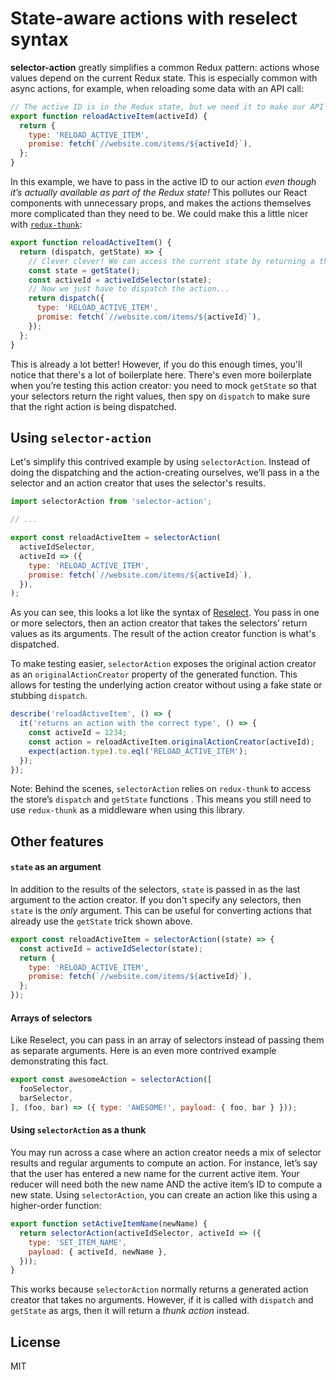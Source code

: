 # State-aware actions with reselect syntax

**selector-action** greatly simplifies a common Redux pattern: actions whose values depend on the
current Redux state. This is especially common with async actions, for example, when reloading some
data with an API call:

```js
// The active ID is in the Redux state, but we need it to make our API call. Sad!
export function reloadActiveItem(activeId) {
  return {
    type: 'RELOAD_ACTIVE_ITEM',
    promise: fetch(`//website.com/items/${activeId}`),
  };
}
```

In this example, we have to pass in the active ID to our action _even though it’s actually available
as part of the Redux state!_ This pollutes our React components with unnecessary props, and makes
the actions themselves more complicated than they need to be. We could make this a little 
nicer with [`redux-thunk`](https://github.com/gaearon/redux-thunk):

```js
export function reloadActiveItem() {
  return (dispatch, getState) => {
    // Clever clever! We can access the current state by returning a thunk.
    const state = getState();
    const activeId = activeIdSelector(state);
    // Now we just have to dispatch the action...
    return dispatch({
      type: 'RELOAD_ACTIVE_ITEM',
      promise: fetch(`//website.com/items/${activeId}`),
    });
  };
}
```

This is already a lot better! However, if you do this enough times, you'll notice that there's a lot
of boilerplate here. There's even more boilerplate when you’re testing this action creator: you need
to mock `getState` so that your selectors return the right values, then spy on `dispatch` to make
sure that the right action is being dispatched.

## Using `selector-action`

Let's simplify this contrived example by using `selectorAction`. Instead of doing the dispatching
and the action-creating ourselves, we’ll pass in a the selector and an action creator that uses
the selector's results.

```js
import selectorAction from 'selector-action';

// ...

export const reloadActiveItem = selectorAction(
  activeIdSelector,
  activeId => ({
    type: 'RELOAD_ACTIVE_ITEM',
    promise: fetch(`//website.com/items/${activeId}`),
  }),
);
```

As you can see, this looks a lot like the syntax of [Reselect](https://github.com/reactjs/reselect).
You pass in one or more selectors, then an action creator that takes the selectors’ return values as
its arguments. The result of the action creator function is what's dispatched.

To make testing easier, `selectorAction` exposes the original action creator as an
`originalActionCreator` property of the generated function. This allows for testing the
underlying action creator without using a fake state or stubbing `dispatch`.

```js
describe('reloadActiveItem', () => {
  it('returns an action with the correct type', () => {
    const activeId = 1234;
    const action = reloadActiveItem.originalActionCreator(activeId);
    expect(action.type).to.eql('RELOAD_ACTIVE_ITEM');
  });
});
```

Note: Behind the scenes, `selectorAction` relies on `redux-thunk` to access the store’s `dispatch`
and `getState` functions . This means you still need to use `redux-thunk` as a middleware when using
this library.

## Other features

#### `state` as an argument

In addition to the results of the selectors, `state` is passed in as the last argument to the action
creator. If you don't specify any selectors, then `state` is the _only_ argument. This can be useful
for converting actions that already use the `getState` trick shown above.

```js
export const reloadActiveItem = selectorAction((state) => {
  const activeId = activeIdSelector(state);
  return {
    type: 'RELOAD_ACTIVE_ITEM',
    promise: fetch(`//website.com/items/${activeId}`),
  };
});
```

#### Arrays of selectors

Like Reselect, you can pass in an array of selectors instead of passing them as separate arguments.
Here is an even more contrived example demonstrating this fact.

```js
export const awesomeAction = selectorAction([
  fooSelector,
  barSelector,
], (foo, bar) => ({ type: 'AWESOME!', payload: { foo, bar } }));
```

#### Using `selectorAction` as a thunk

You may run across a case where an action creator needs a mix of selector results and
regular arguments to compute an action. For instance, let’s say that the user has entered a new name
for the current active item. Your reducer will need both the new name AND the active item’s ID
to compute a new state. Using `selectorAction`, you can create an action like this using a
higher-order function:

```js
export function setActiveItemName(newName) {
  return selectorAction(activeIdSelector, activeId => ({
    type: 'SET_ITEM_NAME',
    payload: { activeId, newName },
  }));
}
```

This works because `selectorAction` normally returns a generated action creator that takes no
arguments. However, if it is called with `dispatch` and `getState` as args, then it will return
a _thunk action_ instead.

## License

MIT
